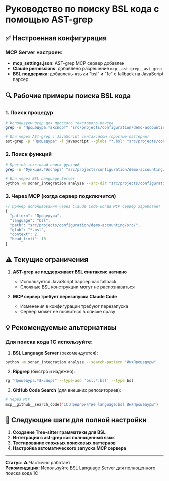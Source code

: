 # Руководство по поиску BSL кода с помощью AST-grep

## ✅ Настроенная конфигурация

### MCP Server настроен:
- **mcp_settings.json**: AST-grep MCP сервер добавлен
- **Claude permissions**: добавлено разрешение `mcp__ast-grep__ast_grep`
- **BSL поддержка**: добавлены языки "bsl" и "1c" с fallback на JavaScript парсер

## 🔍 Рабочие примеры поиска BSL кода

### 1. Поиск процедур
```bash
# Используем grep для простого текстового поиска
grep -n "Процедура.*Экспорт" "src/projects/configuration/demo-accounting/src/CommonModules/*/Ext/Module.bsl"

# Или через AST-grep с JavaScript синтаксисом (простые паттерны)
ast-grep -p "Процедура" -l javascript --globs "*.bsl" "src/projects/configuration/demo-accounting/src/"
```

### 2. Поиск функций
```bash
# Простой текстовый поиск функций
grep -n "Функция.*Экспорт" "src/projects/configuration/demo-accounting/src/CommonModules/*/Ext/Module.bsl"

# Или через BSL Language Server
python -m sonar_integration analyze --src-dir "src/projects/configuration/demo-accounting/src/" --search-pattern "Функция"
```

### 3. Через MCP (когда сервер подключится)
```javascript
// Пример использования через Claude Code когда MCP сервер заработает
{
  "pattern": "Процедура",
  "language": "bsl", 
  "path": "src/projects/configuration/demo-accounting/src/",
  "glob": "*.bsl",
  "context": 2,
  "head_limit": 10
}
```

## ⚠️ Текущие ограничения

1. **AST-grep не поддерживает BSL синтаксис нативно**
   - Используется JavaScript парсер как fallback
   - Сложные BSL конструкции могут не распознаваться

2. **MCP сервер требует перезапуска Claude Code**
   - Изменения в конфигурации требуют перезапуска
   - Сервер может не появиться в списке сразу

## 💡 Рекомендуемые альтернативы

### Для поиска кода 1С используйте:

1. **BSL Language Server** (рекомендуется):
```bash
python -m sonar_integration analyze --search-pattern "ИмяПроцедуры"
```

2. **Ripgrep** (быстро и надежно):
```bash
rg "Процедура.*Экспорт" --type-add 'bsl:*.bsl' --type bsl
```

3. **GitHub Code Search** (для внешних репозиториев):
```bash
# Через MCP
mcp__github__search_code("1С:Предприятие language:bsl ИмяПроцедуры")
```

## 🎯 Следующие шаги для полной настройки

1. **Создание Tree-sitter грамматики для BSL**
2. **Интеграция с ast-grep как полноценный язык**  
3. **Тестирование сложных поисковых паттернов**
4. **Настройка автоматического запуска MCP сервера**

---

**Статус**: ⚠️ Частично работает  
**Рекомендация**: Используйте BSL Language Server для полноценного поиска кода 1С